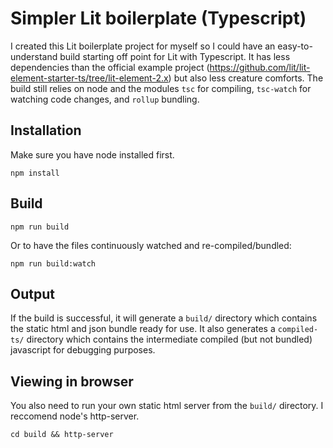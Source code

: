 # Simpler Lit boilerplate (Typescript)

I created this Lit boilerplate project for myself so I could have an easy-to-understand build starting off point for Lit with Typescript. It has less dependencies than the official example project (https://github.com/lit/lit-element-starter-ts/tree/lit-element-2.x) but also less creature comforts. The build still relies on node and the modules `tsc` for compiling, `tsc-watch` for watching code changes, and `rollup` bundling.

## Installation

Make sure you have node installed first.

```
npm install
```

## Build

```
npm run build
```

Or to have the files continuously watched and re-compiled/bundled:

```
npm run build:watch
```

## Output
If the build is successful, it will generate a `build/` directory which contains the static html and json bundle ready for use. It also generates a `compiled-ts/` directory which contains the intermediate compiled (but not bundled) javascript for debugging purposes.

## Viewing in browser

You also need to run your own static html server from the `build/` directory. I reccomend node's http-server.
```
cd build && http-server
```